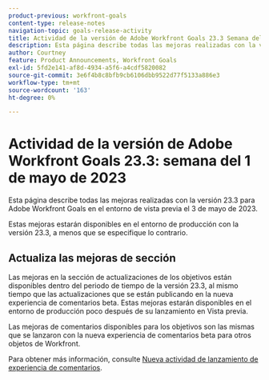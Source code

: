 ```yaml
---
product-previous: workfront-goals
content-type: release-notes
navigation-topic: goals-release-activity
title: Actividad de la versión de Adobe Workfront Goals 23.3 Semana del 1 de mayo de 2023
description: Esta página describe todas las mejoras realizadas con la versión 23.3 para Adobe Workfront Goals en el entorno de vista previa. Estas mejoras estarán disponibles en el entorno de producción el 1 de mayo de 2023.
author: Courtney
feature: Product Announcements, Workfront Goals
exl-id: 5fd2e141-af8d-4934-a5f6-a4cdf5820082
source-git-commit: 3e6f4b8c8bfb9cb6106dbb9522d77f5133a886e3
workflow-type: tm+mt
source-wordcount: '163'
ht-degree: 0%

---
```


# Actividad de la versión de Adobe Workfront Goals 23.3: semana del 1 de mayo de 2023

Esta página describe todas las mejoras realizadas con la versión 23.3 para Adobe Workfront Goals en el entorno de vista previa el 3 de mayo de 2023.

Estas mejoras estarán disponibles en el entorno de producción con la versión 23.3, a menos que se especifique lo contrario.

## Actualiza las mejoras de sección

Las mejoras en la sección de actualizaciones de los objetivos están disponibles dentro del periodo de tiempo de la versión 23.3, al mismo tiempo que las actualizaciones que se están publicando en la nueva experiencia de comentarios beta. Estas mejoras estarán disponibles en el entorno de producción poco después de su lanzamiento en Vista previa.

Las mejoras de comentarios disponibles para los objetivos son las mismas que se lanzaron con la nueva experiencia de comentarios beta para otros objetos de Workfront.

Para obtener más información, consulte [Nueva actividad de lanzamiento de experiencia de comentarios](/help/quicksilver/product-announcements/betas/new-commenting-experience-beta/new-commenting-beta-experience-release-activity.md).
